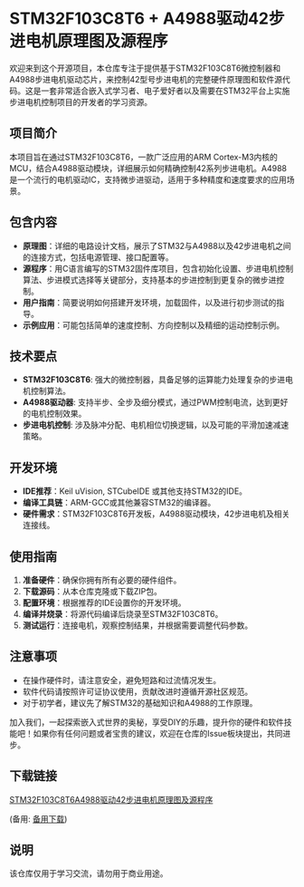 # STM32F103C8T6 + A4988驱动42步进电机原理图及源程序

欢迎来到这个开源项目，本仓库专注于提供基于STM32F103C8T6微控制器和A4988步进电机驱动芯片，来控制42型号步进电机的完整硬件原理图和软件源代码。这是一套非常适合嵌入式学习者、电子爱好者以及需要在STM32平台上实施步进电机控制项目的开发者的学习资源。

## 项目简介

本项目旨在通过STM32F103C8T6，一款广泛应用的ARM Cortex-M3内核的MCU，结合A4988驱动模块，详细展示如何精确控制42系列步进电机。A4988是一个流行的电机驱动IC，支持微步进驱动，适用于多种精度和速度要求的应用场景。

## 包含内容

- **原理图**：详细的电路设计文档，展示了STM32与A4988以及42步进电机之间的连接方式，包括电源管理、接口配置等。
- **源程序**：用C语言编写的STM32固件库项目，包含初始化设置、步进电机控制算法、步进模式选择等关键部分，支持基本的步进控制到更复杂的微步进控制。
- **用户指南**：简要说明如何搭建开发环境，加载固件，以及进行初步测试的指导。
- **示例应用**：可能包括简单的速度控制、方向控制以及精细的运动控制示例。

## 技术要点

- **STM32F103C8T6**: 强大的微控制器，具备足够的运算能力处理复杂的步进电机控制算法。
- **A4988驱动器**: 支持半步、全步及细分模式，通过PWM控制电流，达到更好的电机控制效果。
- **步进电机控制**: 涉及脉冲分配、电机相位切换逻辑，以及可能的平滑加速减速策略。

## 开发环境

- **IDE推荐**：Keil uVision, STCubeIDE 或其他支持STM32的IDE。
- **编译工具链**：ARM-GCC或其他兼容STM32的编译器。
- **硬件需求**：STM32F103C8T6开发板，A4988驱动模块，42步进电机及相关连接线。

## 使用指南

1. **准备硬件**：确保你拥有所有必要的硬件组件。
2. **下载源码**：从本仓库克隆或下载ZIP包。
3. **配置环境**：根据推荐的IDE设置你的开发环境。
4. **编译并烧录**：将源代码编译后烧录至STM32F103C8T6。
5. **测试运行**：连接电机，观察控制结果，并根据需要调整代码参数。

## 注意事项

- 在操作硬件时，请注意安全，避免短路和过流情况发生。
- 软件代码请按照许可证协议使用，贡献改进时遵循开源社区规范。
- 对于初学者，建议先了解STM32的基础知识和A4988的工作原理。

加入我们，一起探索嵌入式世界的奥秘，享受DIY的乐趣，提升你的硬件和软件技能吧！如果你有任何问题或者宝贵的建议，欢迎在仓库的Issue板块提出，共同进步。

## 下载链接
[STM32F103C8T6A4988驱动42步进电机原理图及源程序](https://pan.quark.cn/s/83d906d7b388) 

(备用: [备用下载](https://pan.baidu.com/s/1TCKwG_M78W9gLoNls9uAog?pwd=1234))

## 说明

该仓库仅用于学习交流，请勿用于商业用途。
